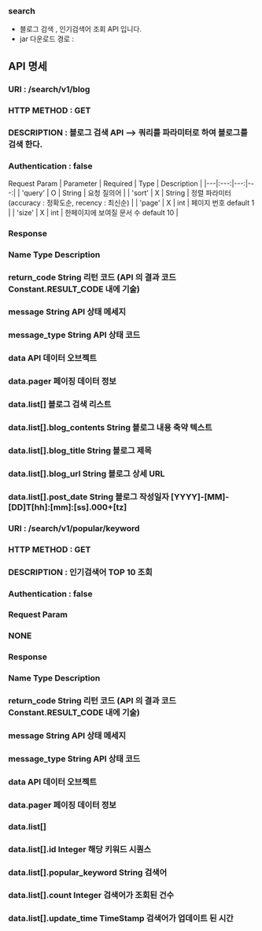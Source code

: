 ### search
 - 블로그 검색  , 인기검색어 조회 API 입니다.
 - jar 다운로드 경로 : 

## API 명세

### URI : /search/v1/blog
### HTTP METHOD : GET
### DESCRIPTION : 블로그 검색 API --> 쿼리를 파라미터로 하여 블로그를 검색 한다.
### Authentication : false

Request Param 
| Parameter | Required | Type | Description |
|---|:---:|---:|---:|
| 'query' | O | String | 요청 질의어 |
| 'sort'  | X | String | 정렬 파라미터 (accuracy : 정확도순, recency : 최신순) |
| 'page'  | X | int    | 페이지 번호 default 1 |
| 'size'  | X | int    | 한페이지에 보여질 문서 수 default 10 |

### Response
### Name                        Type    Description
### return_code                 String  리턴 코드 (API 의 결과 코드 Constant.RESULT_CODE 내에 기술)
### message                     String  API 상태 메세지
### message_type                String  API 상태 코드
### data                                API 데이터 오브젝트
### data.pager                          페이징 데이터 정보 
### data.list[]                         블로그 검색 리스트
### data.list[].blog_contents   String  블로그 내용 축약 텍스트
### data.list[].blog_title      String  블로그 제목
### data.list[].blog_url        String  블로그 상세 URL 
### data.list[].post_date       String  블로그 작성일자 [YYYY]-[MM]-[DD]T[hh]:[mm]:[ss].000+[tz]

### URI : /search/v1/popular/keyword
### HTTP METHOD : GET
### DESCRIPTION : 인기검색어 TOP 10 조회
### Authentication : false

### Request Param 
### NONE

### Response
### Name                          Type    Description
### return_code                   String  리턴 코드 (API 의 결과 코드 Constant.RESULT_CODE 내에 기술)
### message                       String  API 상태 메세지
### message_type                  String  API 상태 코드
### data                                  API 데이터 오브젝트
### data.pager                            페이징 데이터 정보 
### data.list[]
### data.list[].id                Integer   해당 키워드 시퀀스
### data.list[].popular_keyword   String    검색어 
### data.list[].count             Integer   검색어가 조회된 건수 
### data.list[].update_time       TimeStamp 검색어가 업데이트 된 시간 






